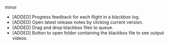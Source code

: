minor
* [ADDED] Progress feedback for each flight in a blackbox log.
* [ADDED] Open latest release notes by clicking current version.
* [ADDED] Drag and drop blackbox files to queue.
* [ADDED] Button to open folder containing the blackbox file to see output videos.